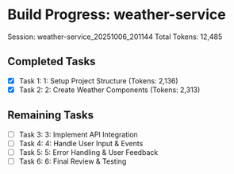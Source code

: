 # Build Progress: weather-service
Session: weather-service_20251006_201144
Total Tokens: 12,485

## Completed Tasks
- [x] Task 1: 1: Setup Project Structure (Tokens: 2,136)
- [x] Task 2: 2: Create Weather Components (Tokens: 2,313)

## Remaining Tasks
- [ ] Task 3: 3: Implement API Integration
- [ ] Task 4: 4: Handle User Input & Events
- [ ] Task 5: 5: Error Handling & User Feedback
- [ ] Task 6: 6: Final Review & Testing
